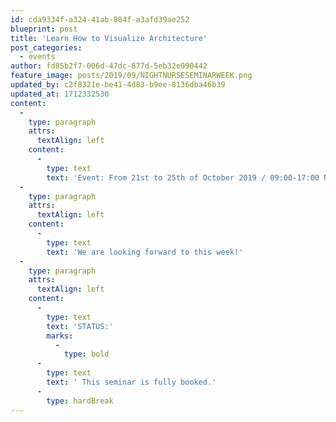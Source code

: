 ```yaml
---
id: cda9334f-a324-41ab-804f-a3afd39ae252
blueprint: post
title: 'Learn How to Visualize Architecture'
post_categories:
  - events
author: fd85b2f7-006d-47dc-877d-5eb32e090442
feature_image: posts/2019/09/NIGHTNURSESEMINARWEEK.png
updated_by: c2f8321e-be41-4d83-b9ee-8136dba46b39
updated_at: 1712332530
content:
  -
    type: paragraph
    attrs:
      textAlign: left
    content:
      -
        type: text
        text: 'Event: From 21st to 25th of October 2019 / 09:00-17:00 Nightnurse Images is teaching the “Learn How to Visualize Architecture”-seminar at ETH Zurich.'
  -
    type: paragraph
    attrs:
      textAlign: left
    content:
      -
        type: text
        text: 'We are looking forward to this week!'
  -
    type: paragraph
    attrs:
      textAlign: left
    content:
      -
        type: text
        text: 'STATUS:'
        marks:
          -
            type: bold
      -
        type: text
        text: ' This seminar is fully booked.'
      -
        type: hardBreak
---
```

